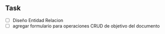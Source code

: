 ## Task
- [ ] Diseño Entidad Relacion
- [ ] agregar formulario para operaciones CRUD de objetivo del documento
